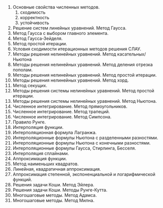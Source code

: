 1. Основные свойства численных методов.
	1. сходимость
	2. корректность
	3. устойчивость
2. Решение систем линейных уравнений. Метод Гаусса.
3. Метод Гаусса с выбором главного элемента.
4. Метод Гаусса-Зейделя.
5. Метод простой итерации.
6. Условия сходимости итерационных методов решения СЛАУ.
7. Методы решения нелинейных уравнений. Метод касательных/Ньютона
8. Методы решения нелинейных уравнений. Метод деления отрезка пополам.
9. Методы решения нелинейных уравнений. Метод простой итерации.
10. Методы решения нелинейных уравнений. Метод хорд.
11. Метод секущих.
12. Методы решения системы нелинейных уравнений. Метод простой итерации.
13. Методы решения системы нелинейных уравнений. Метод Ньютона.
14. Численное интегрирование. Метод прямоугольников.
15. Численное интегрирование. Метод трапеций.
16. Численное интегрирование. Метод Симпсона.
17. Правило Рунге.
18. Интерполяция функции.
19. Интерполяционная формула Лагранжа.
20. Интерполяционные формулы Ньютона с разделенными разностями.
21. Интерполяционные формулы Ньютона с конечными разностями.
22. Интерполяционные формулы Гаусса, Стирлинга, Бесселя.
23. Интерполяция сплайнами.
24. Аппроксимация функции.
25. Метод наименьших квадратов.
26. Линейная, квадратичная аппроксимация.
27. Аппроксимация степенной, экспоненциальной и логарифмической функций.
28. Решения задачи Коши. Метод Эйлера.
29. Решения задачи Коши. Методы Рунге-Кутта.
30. Многошаговые методы. Метод Адамса.
31. Многошаговые методы. Метод Милна.